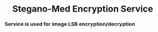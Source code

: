 <h1 align="center">
    Stegano-Med Encryption Service
    <h3> Service is used for image LSB encryption/decryption</h3>
<h1>

